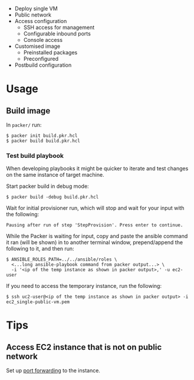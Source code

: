 - Deploy single VM
- Public network
- Access configuration
  - SSH access for management
  - Configurable inbound ports
  - Console access
- Customised image
  - Preinstalled packages
  - Preconfigured
- Postbuild configuration

# Usage

## Build image

In `packer/` run:

```
$ packer init build.pkr.hcl
$ packer build build.pkr.hcl
```

### Test build playbook

When developing playbooks it might be quicker to iterate and test changes
on the same instance of target machine.

Start packer build in debug mode:

```
$ packer build -debug build.pkr.hcl
```

Wait for initial provisioner run, which will stop and wait for your input with the following:

```
Pausing after run of step 'StepProvision'. Press enter to continue.
```

While the Packer is waiting for input, copy and paste the ansible command it ran (will be shown)
in to another terminal window, prepend/append the following to it, and then run:

```
$ ANSIBLE_ROLES_PATH=../../ansible/roles \
  <...long ansible-playbook command from packer output...> \
  -i '<ip of the temp instance as shown in packer output>,' -u ec2-user
```

If you need to access the temporary instance, run the following:

```
$ ssh uc2-user@<ip of the temp instance as shown in packer output> -i ec2_single-public-vm.pem
```

# Tips

## Access EC2 instance that is not on public network

Set up [port forwarding](https://aws.amazon.com/blogs/aws/new-port-forwarding-using-aws-system-manager-sessions-manager/) to the instance.
